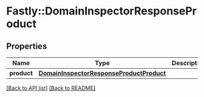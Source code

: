 # Fastly::DomainInspectorResponseProduct

## Properties

| Name | Type | Description | Notes |
| ---- | ---- | ----------- | ----- |
| **product** | [**DomainInspectorResponseProductProduct**](DomainInspectorResponseProductProduct.md) |  | [optional] |

[[Back to API list]](../../README.md#endpoints) [[Back to README]](../../README.md)

